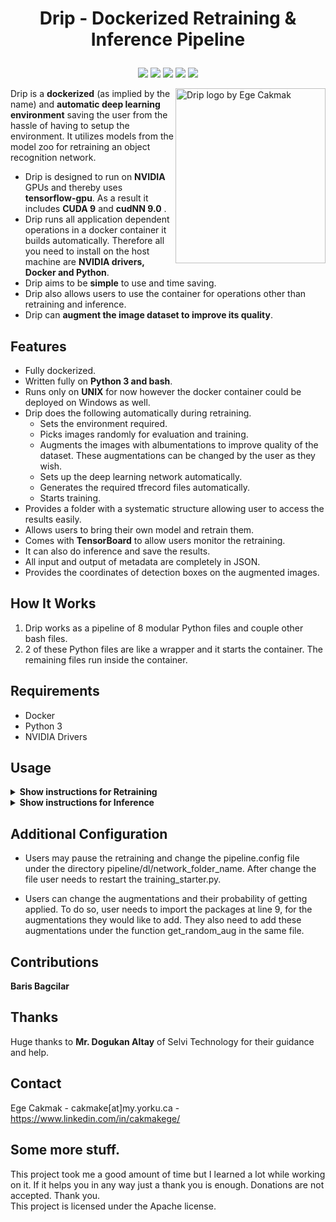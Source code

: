 # <p align="center"> Drip - Dockerized Retraining & Inference Pipeline <p>

<p align="center">
<img src="https://img.shields.io/badge/python-v3.5+-blue">
<img src="https://img.shields.io/badge/version-1.0-green">
<img src="https://img.shields.io/badge/platform-UNIX-blue">
<img src="https://img.shields.io/badge/license-Apache%202.0-orange">
<img src="https://img.shields.io/badge/build-passing-green">

     
<p>

<img src="https://user-images.githubusercontent.com/22041191/64481531-b39f9d00-d1a2-11e9-979b-f9528ba026f0.png" align="right"
     title="Drip logo by Ege Cakmak" width="240" height="280">
Drip is a **dockerized** (as implied by the name) and **automatic deep learning environment** saving the user from the 
hassle of having to setup the environment. It utilizes models from the model zoo for retraining an object recognition network.

* Drip is designed to run on **NVIDIA** GPUs and thereby uses **tensorflow-gpu**. As a result it includes **CUDA 9** and **cudNN 9.0** .
* Drip runs all application dependent operations in a docker container it builds automatically. Therefore all you need to install
on the host machine are **NVIDIA drivers, Docker and Python**.
* Drip aims to be **simple** to use and time saving.
* Drip also allows users to use the container for operations other than retraining and inference.
* Drip can **augment the image dataset to improve its quality**.

## Features

* Fully dockerized.
* Written fully on **Python 3 and bash**.
* Runs only on **UNIX** for now however the docker container could be deployed on Windows as well.
* Drip does the following automatically during retraining.
  - Sets the environment required.
  - Picks images randomly for evaluation and training.
  - Augments the images with albumentations to improve quality of the dataset. These augmentations can be changed by the user as they wish.
  - Sets up the deep learning network automatically.
  - Generates the required tfrecord files automatically.
  - Starts training.
* Provides a folder with a systematic structure allowing user to access the results easily.
* Allows users to bring their own model and retrain them.
* Comes with **TensorBoard** to allow users monitor the retraining.
* It can also do inference and save the results.
* All input and output of metadata are completely in JSON.
* Provides the coordinates of detection boxes on the augmented images.

## How It Works

1. Drip works as a pipeline of 8 modular Python files and couple other bash files.
2. 2 of these Python files are like a wrapper and it starts the container. The remaining files run inside the container.

## Requirements
- Docker
- Python 3
- NVIDIA Drivers

## Usage

<details><summary><b>Show instructions for Retraining</b></summary>

1. Install Python, Docker and NVIDIA drivers.

2. Download cudnn-9.0-linux-x64-v7.5.1.10.tgz from https://developer.nvidia.com/cudnn and place it under the files directory.

3. Get a model from https://github.com/tensorflow/models/blob/master/research/object_detection/g3doc/detection_model_zoo.md, rename the zip file into network.zip and place it under the files directory.

4. Edit the class_map.pbtxt so that it has your categories.

5. Prepare a JSON file structured like the provided metadata.json for the metadata.

6. Run the following command to start. Your images need to be placed in a folder and this folder should be placed in another. The folder structure should be like in the folder images under the files directory.
    ```
    sudo python3 training_starter.py 
    ```
    
    Below are the arguments training_starter.py takes. <br>
    ```
    [--src_json_path SRC_JSON_PATH] Allows user specify the path of the input metadata. default='./files/metadata.json' <br>
    [--image_folder_path IMAGE_FOLDER_PATH] Allows user specify the path of the images. default='./files/images/' <br>
    [--eval_percentage EVAL_PERCENTAGE] Allows user set a percentage of pictures to be chosen for evaluation default=20 <br>
    [--resume_training] Allows jumping right onto the retraining. This requires a session file with the name 'dl' to be placed under the directory pipeline. <br> 
    [--session_folder SESSION_FOLDER] Allows user specify a path for the folder 'dl'. default='./usersession/' <br>
    [--batch_size BATCH_SIZE] Allows user set the batch size that will be used for retraining. default=4 <br>
    [--number_of_steps NUMBER_OF_STEPS] Allows usere set the number of steps while retraining. default=200000 <br>
    ```
    Drip will keep you informed about the operations it does. It will also mount a folder called pipeline. In this folder you may find the following folders.
      - dl - Includes all files specific to that retraining session.
      - trash - Includes old session files. Drip will automatically move existing old session folders to this folder if the user tries to start a new session to prevent overwrites.
      - images_augmented - Includes the images that are augmented.
</details>

<details><summary><b>Show instructions for Inference</b></summary>

1. Install Python, Docker and NVIDIA drivers.

2. Download cudnn-9.0-linux-x64-v7.5.1.10.tgz from https://developer.nvidia.com/cudnn and place it under the files directory.

3. Place your frozen inference graph under the directory files and rename it to graph.pb

4. Edit the class_map.pbtxt so that it has your categories.

5. Run the following command to start. Your images need to be placed in a folder and this folder should be placed in another. The folder structure should be like in the folder images under the files directory.
    ```
    sudo python3 inference_starter.py 
    ```
    ```
    Below are the arguments inference_starter.py takes. <br>
    [--images_path IMAGES_PATH] Allows user specify the path of the images. default='./files/images' <br>
    [--threshold THRESHOLD] Allows user to set a threshold percentage for inference. default=60
    ```
    Once Drip is done it will save the results for each folder under a folder called results in the files directory.
    
    Drip will keep you informed about the operations it does. It will also mount a folder called pipeline. In this folder you may find the following folders.
      - dl - Includes all files specific to that retraining session.
      - trash - Includes old session files. Drip will automatically move existing old session folders to this folder if the user tries to start a new session to prevent overwrites.
      - images_augmented - Includes the images that are augmented.
    
</details>

## Additional Configuration
  - Users may pause the retraining and change the pipeline.config file under the directory pipeline/dl/network_folder_name.
  After change the file user needs to restart the training_starter.py.
  
  - Users can change the augmentations and their probability of getting applied. To do so, user needs to import the packages at line 9, for the augmentations they would like to add. They also need to add these augmentations under the function get_random_aug in the same file.


## Contributions
  **Baris Bagcilar**

## Thanks 
  Huge thanks to **Mr. Dogukan Altay** of Selvi Technology for their guidance and help.
  
## Contact
  Ege Cakmak - cakmake[at]my.yorku.ca - https://www.linkedin.com/in/cakmakege/

## Some more stuff.
  This project took me a good amount of time but I learned a lot while working on it. If it helps you in any way just a thank you is enough. Donations are not accepted. Thank you. <br>
  This project is licensed under the Apache license.
